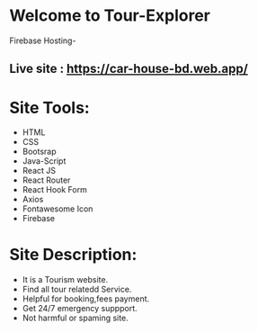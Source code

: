 # Welcome to Tour-Explorer


Firebase Hosting-
## Live site : https://car-house-bd.web.app/


# Site Tools:
* HTML
* CSS
* Bootsrap
* Java-Script
* React JS
* React Router
* React Hook Form
* Axios
* Fontawesome Icon
* Firebase


# Site Description:
* It is a Tourism website.
* Find all tour relatedd Service.
* Helpful for booking,fees payment.
* Get 24/7 emergency suppport.
* Not harmful or spaming site.


